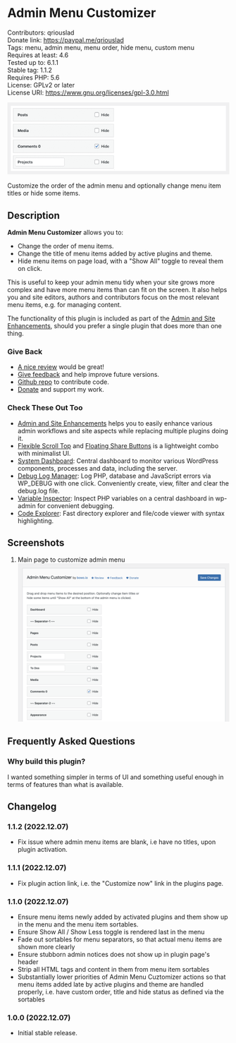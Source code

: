 # Admin Menu Customizer

Contributors: qriouslad  
Donate link: https://paypal.me/qriouslad  
Tags: menu, admin menu, menu order, hide menu, custom menu   
Requires at least: 4.6  
Tested up to: 6.1.1  
Stable tag: 1.1.2  
Requires PHP: 5.6  
License: GPLv2 or later  
License URI: https://www.gnu.org/licenses/gpl-3.0.html

![](.wordpress-org/banner-772x250.png)

Customize the order of the admin menu and optionally change menu item titles or hide some items.

## Description

**Admin Menu Customizer** allows you to:

* Change the order of menu items.
* Change the title of menu items added by active plugins and theme.
* Hide menu items on page load, with a "Show All" toggle to reveal them on click.

This is useful to keep your admin menu tidy when your site grows more complex and have more menu items than can fit on the screen. It also helps you and site editors, authors and contributors focus on the most relevant menu items, e.g. for managing content.

The functionality of this plugin is included as part of the [Admin and Site Enhancements](https://wordpress.org/plugins/admin-site-enhancements/), should you prefer a single plugin that does more than one thing.

### Give Back

* [A nice review](https://wordpress.org/plugins/admin-menu-customizer/#reviews) would be great!
* [Give feedback](https://wordpress.org/support/plugin/admin-menu-customizer/) and help improve future versions.
* [Github repo](https://github.com/qriouslad/admin-menu-customizer) to contribute code.
* [Donate](https://paypal.me/qriouslad) and support my work.

### Check These Out Too

* [Admin and Site Enhancements](https://wordpress.org/plugins/admin-site-enhancements/) helps you to easily enhance various admin workflows and site aspects while replacing multiple plugins doing it.
* [Flexible Scroll Top](https://wordpress.org/plugins/flexible-scroll-top/) and [Floating Share Buttons](https://wordpress.org/plugins/floating-share-button/) is a lightweight combo with minimalist UI.
* [System Dashboard](https://wordpress.org/plugins/system-dashboard/): Central dashboard to monitor various WordPress components, processes and data, including the server.
* [Debug Log Manager](https://wordpress.org/plugins/debug-log-manager/): Log PHP, database and JavaScript errors via WP_DEBUG with one click. Conveniently create, view, filter and clear the debug.log file.
* [Variable Inspector](https://wordpress.org/plugins/variable-inspector/): Inspect PHP variables on a central dashboard in wp-admin for convenient debugging.
* [Code Explorer](https://wordpress.org/plugins/code-explorer/): Fast directory explorer and file/code viewer with syntax highlighting.

## Screenshots

1. Main page to customize admin menu
   ![Main page to customize admin menu](.wordpress-org/screenshot-1.png)

## Frequently Asked Questions

### Why build this plugin?

I wanted something simpler in terms of UI and something useful enough in terms of features than what is available.

## Changelog

### 1.1.2 (2022.12.07)

* Fix issue where admin menu items are blank, i.e have no titles, upon plugin activation.

### 1.1.1 (2022.12.07)

* Fix plugin action link, i.e. the "Customize now" link in the plugins page.

### 1.1.0 (2022.12.07)

* Ensure menu items newly added by activated plugins and them show up in the menu and the menu item sortables.
* Ensure Show All / Show Less toggle is rendered last in the menu
* Fade out sortables for menu separators, so that actual menu items are shown more clearly
* Ensure stubborn admin notices does not show up in plugin page's header
* Strip all HTML tags and content in them from menu item sortables
* Substantially lower priorities of Admin Menu Cuztomizer actions so that menu items added late by active plugins and theme are handled properly, i.e. have custom order, title and hide status as defined via the sortables

### 1.0.0 (2022.12.07)

* Initial stable release. 
